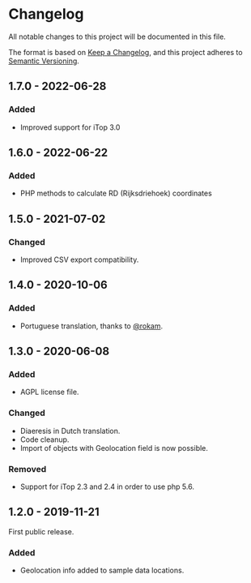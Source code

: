 # Changelog

All notable changes to this project will be documented in this file.

The format is based on [Keep a Changelog](https://keepachangelog.com/en/1.0.0/),
and this project adheres to [Semantic Versioning](https://semver.org/spec/v2.0.0.html).

## 1.7.0 - 2022-06-28
### Added
- Improved support for iTop 3.0

## 1.6.0 - 2022-06-22
### Added
- PHP methods to calculate RD (Rijksdriehoek) coordinates

## 1.5.0 - 2021-07-02
### Changed
- Improved CSV export compatibility.

## 1.4.0 - 2020-10-06
### Added
- Portuguese translation, thanks to [@rokam](https://www.transifex.com/user/profile/rokam/).

## 1.3.0 - 2020-06-08
### Added
- AGPL license file.

### Changed
- Diaeresis in Dutch translation.
- Code cleanup.
- Import of objects with Geolocation field is now possible.

### Removed
- Support for iTop 2.3 and 2.4 in order to use php 5.6.

## 1.2.0 - 2019-11-21
First public release.

### Added
- Geolocation info added to sample data locations.
